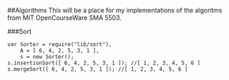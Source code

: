 ##Algorithms
This will be a place for my implementations of the algoritms from MIT OpenCourseWare SMA 5503.
 
###Sort
```
var Sorter = require("lib/sort"),
	A = [ 6, 4, 2, 5, 3, 1 ],
	s = new Sorter();
s.insertionSort([ 6, 4, 2, 5, 3, 1 ]); //[ 1, 2, 3, 4, 5, 6 ]
s.mergeSort([ 6, 4, 2, 5, 3, 1 ]); //[ 1, 2, 3, 4, 5, 6 ]
```